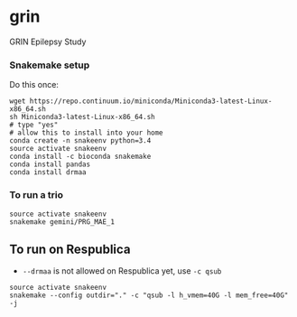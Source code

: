 # grin
GRIN Epilepsy Study

### Snakemake setup
Do this once:
```
wget https://repo.continuum.io/miniconda/Miniconda3-latest-Linux-x86_64.sh
sh Miniconda3-latest-Linux-x86_64.sh
# type "yes"
# allow this to install into your home
conda create -n snakeenv python=3.4
source activate snakeenv
conda install -c bioconda snakemake
conda install pandas
conda install drmaa
```

### To run a trio
```
source activate snakeenv
snakemake gemini/PRG_MAE_1

```

## To run on Respublica
- `--drmaa` is not allowed on Respublica yet, use `-c qsub`
```
source activate snakeenv
snakemake --config outdir="." -c "qsub -l h_vmem=40G -l mem_free=40G" -j 
```
